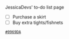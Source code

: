 JessicaDevs' to-do list page
- [ ] Purchase a skirt
- [ ] Buy extra tights/fishnets
      
[`#0969DA`](https://jessicadevs.github.io/hannahowos/edits.md/)
